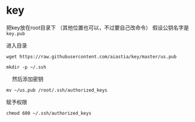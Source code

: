 # key

把key放在root目录下 （其他位置也可以，不过要自己改命令）
假设公钥名字是` key.pub`

进入目录

    wget https://raw.githubusercontent.com/aiastia/key/master/us.pub

    mkdir -p ~/.ssh
    
然后添加密钥
    
    mv ~/us.pub /root/.ssh/authorized_keys 


赋予权限 

    chmod 600 ~/.ssh/authorized_keys



















